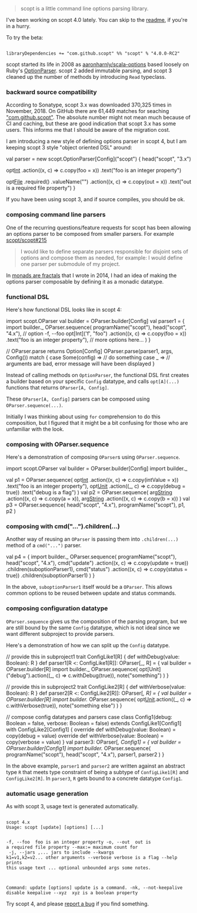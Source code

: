   [scala-options]: https://github.com/aaronharnly/scala-options
  [OptionParser]: http://ruby-doc.org/stdlib-2.0/libdoc/optparse/rdoc/OptionParser.html
  [1]: http://eed3si9n.com/monads-are-fractals
  [github_search]: https://github.com/search?q=%22com.github.scopt%22&type=Code
  [215]: https://github.com/scopt/scopt/issues/215

> scopt is a little command line options parsing library.

I've been working on scopt 4.0 lately. You can skip to the [readme](https://github.com/scopt/scopt), if you're in a hurry.

To try the beta:

<code>
libraryDependencies += "com.github.scopt" %% "scopt" % "4.0.0-RC2"
</code>

scopt started its life in 2008 as [aaronharnly/scala-options][scala-options] based loosely on Ruby's [OptionParser][OptionParser]. scopt 2 added immutable parsing, and scopt 3 cleaned up the number of methods by introducing `Read` typeclass.

### backward source compatibility

According to Sonatype, scopt 3.x was downloaded 370,325 times in November, 2018. On GitHub there are 61,449 matches for seaching ["com.github.scopt"][github_search]. The absolute number might not mean much because of CI and caching, but these are good indication that scopt 3.x has some users. This informs me that I should be aware of the migration cost.

I am introducing a new style of defining options parser in scopt 4, but I am keeping scopt 3 style "object oriented DSL" around:

<scala>
val parser = new scopt.OptionParser[Config]("scopt") {
  head("scopt", "3.x")

  opt[Int]('f', "foo")
    .action((x, c) => c.copy(foo = x))
    .text("foo is an integer property")

  opt[File]('o', "out")
    .required()
    .valueName("<file>")
    .action((x, c) => c.copy(out = x))
    .text("out is a required file property")
}
</scala>

If you have been using scopt 3, and if source compiles, you should be ok.

### composing command line parsers

One of the recurring questions/feature requests for scopt has been allowing an options parser to be composed from smaller parsers. For example [scopt/scopt#215][215]

> I would like to define separate parsers responsible for disjoint sets of options and compose them as needed, for example: I would define one parser per submodule of my project.

In [monads are fractals][1] that I wrote in 2014, I had an idea of making the options parser composable by defining it as a monadic datatype.

### functional DSL

Here's how functional DSL looks like in scopt 4:

<scala>
import scopt.OParser
val builder = OParser.builder[Config]
val parser1 = {
  import builder._
  OParser.sequence(
    programName("scopt"),
    head("scopt", "4.x"),
    // option -f, --foo
    opt[Int]('f', "foo")
      .action((x, c) => c.copy(foo = x))
      .text("foo is an integer property"),
    // more options here...
  )
}

// OParser.parse returns Option[Config]
OParser.parse(parser1, args, Config()) match {
  case Some(config) =>
    // do something
  case _ =>
    // arguments are bad, error message will have been displayed
}
</scala>

Instead of calling methods on `OptionParser`, the functional DSL first creates a builder based on your specific `Config` datatype, and calls `opt[A](...)` functions that returns `OParser[A, Config]`.

These `OParser[A, Config]` parsers can be composed using `OParser.sequence(...)`.

Initially I was thinking about using `for` comprehension to do this composition, but I figured that it might be a bit confusing for those who are unfamiliar with the look.

### composing with OParser.sequence

Here's a demonstration of composing `OParser`s using `OParser.sequence`.

<scala>
import scopt.OParser
val builder = OParser.builder[Config]
import builder._

val p1 =
  OParser.sequence(
    opt[Int]('f', "foo")
      .action((x, c) => c.copy(intValue = x))
      .text("foo is an integer property"),
    opt[Unit]("debug")
      .action((_, c) => c.copy(debug = true))
      .text("debug is a flag")
  )
val p2 =
  OParser.sequence(
    arg[String]("<source>")
      .action((x, c) => c.copy(a = x)),
    arg[String]("<dest>")
      .action((x, c) => c.copy(b = x))
  )
val p3 =
  OParser.sequence(
    head("scopt", "4.x"),
    programName("scopt"),
    p1,
    p2
  )
</scala>

### composing with cmd("...").children(...)

Another way of reusing an `OParser` is passing them into `.children(...)` method of a `cmd("...")` parser.

<scala>
val p4 = {
  import builder._
  OParser.sequence(
    programName("scopt"),
    head("scopt", "4.x"),
    cmd("update")
      .action((x, c) => c.copy(update = true))
      .children(suboptionParser1),
    cmd("status")
      .action((x, c) => c.copy(status = true))
      .children(suboptionParser1)
  )
}
</scala>

In the above, `suboptionParser1` itself would be a `OParser`. This allows common options to be reused between update and status commands.

### composing configuration datatype

`OParser.sequence` gives us the composition of the parsing program, but we are still bound by the same `Config` datatype, which is not ideal since we want different subproject to provide parsers.

Here's a demonstration of how we can split up the `Config` datatype.

<scala>
// provide this in subproject1
trait ConfigLike1[R] {
  def withDebug(value: Boolean): R
}
def parser1[R <: ConfigLike1[R]]: OParser[_, R] = {
  val builder = OParser.builder[R]
  import builder._
  OParser.sequence(
    opt[Unit]("debug").action((_, c) => c.withDebug(true)),
    note("something")
  )
}

// provide this in subproject2
trait ConfigLike2[R] {
  def withVerbose(value: Boolean): R
}
def parser2[R <: ConfigLike2[R]]: OParser[_, R] = {
  val builder = OParser.builder[R]
  import builder._
  OParser.sequence(
    opt[Unit]("verbose").action((_, c) => c.withVerbose(true)),
    note("something else")
  )
}

// compose config datatypes and parsers
case class Config1(debug: Boolean = false, verbose: Boolean = false)
    extends ConfigLike1[Config1]
    with ConfigLike2[Config1] {
  override def withDebug(value: Boolean) = copy(debug = value)
  override def withVerbose(value: Boolean) = copy(verbose = value)
}
val parser3: OParser[_, Config1] = {
  val builder = OParser.builder[Config1]
  import builder._
  OParser.sequence(
    programName("scopt"),
    head("scopt", "4.x"),
    parser1,
    parser2
  )
}
</scala>

In the above example, `parser1` and `parser2` are written against an abstract type `R` that meets type constraint of being a subtype of `ConfigLike1[R]` and `ConfigLike2[R]`. In `parser3`, `R` gets bound to a concrete datatype `Config1`.

### automatic usage generation

As with scopt 3, usage text is generated automatically.

<code>
scopt 4.x
Usage: scopt [update] [options] [<file>...]

  -f, --foo <value>        foo is an integer property
  -o, --out <file>         out is a required file property
  --max:<libname>=<max>    maximum count for <libname>
  -j, --jars <jar1>,<jar2>...
                           jars to include
  --kwargs k1=v1,k2=v2...  other arguments
  --verbose                verbose is a flag
  --help                   prints this usage text
  <file>...                optional unbounded args
some notes.

Command: update [options]
update is a command.
  -nk, --not-keepalive     disable keepalive
  --xyz <value>            xyz is a boolean property
</code>


Try scopt 4, and please [report a bug](https://github.com/scopt/scopt/issues/new) if you find something.
